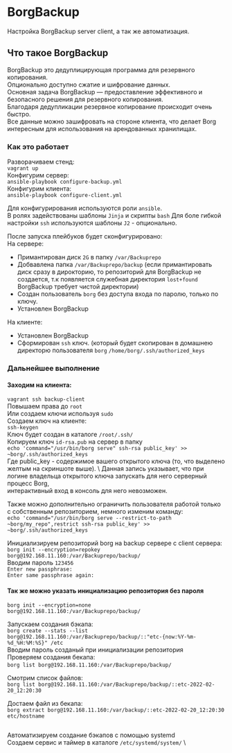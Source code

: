 # BorgBackup
Настройка BorgBackup server client, а так же автоматизация.
## Что такое BorgBackup
BorgBackup это дедуплицирующая программа для резервного копирования. \
Опционально доступно сжатие и шифрование данных. \
Основная задача BorgBackup — предоставление эффективного и безопасного решения для резервного копирования. \
Благодаря дедупликации резервное копирование происходит очень быстро. \
Все данные можно зашифровать на стороне клиента, что делает Borg интересным для использования на арендованных хранилищах.

### Как это работает
Разворачиваем стенд: \
`vagrant up` \
Конфигурим сервер: \
`ansible-playbook configure-backup.yml` \
Конфигурим клиента: \
`ansible-playbook configure-client.yml`

Для конфигурирования используются роли `ansible`. \
В ролях задействованы шаблоны `Jinja` и скрипты `bash`
Для боле гибкой настройки `ssh` используются шаблоны `J2` - опционально.

После запуска плейбуков будет сконфигурировано: \
На сервере:
- Примантирован диск `2G` в папку `/var/Backuprepo`
- Добвавлена папка `/var/Backuprepo/backup` (если примантировать диск сразу в дирокторию, то репозиторий для BorgBackup не создается, т.к появляется служебная директория `lost+found`  BorgBackup требует чистой директории)
- Создан пользователь `borg` без доступа входа по паролю, только по ключу.
- Установлен BorgBackup

На клиенте:
- Установлен BorgBackup
- Сформирован `ssh` ключ. (который будет скопирован в домашнею директорю пользователя `borg` `/home/borg/.ssh/authorized_keys`

### Дальнейшее выполнение

#### Заходим на клиента:
`vagrant ssh backup-client` \
Повышаем права до `root` \
Или создаем ключи используя `sudo` \
Создаем ключ на клиенте: \
`ssh-keygen` \
Ключ будет создан в каталоге `/root/.ssh/` \
Копируем ключ `id-rsa.pub` на сервер в папку \
`echo 'command="/usr/bin/borg serve" ssh-rsa public_key' >> ~borg/.ssh/authorized_keys` \
Где public_key - содержимое вашего открытого ключа (то, что выделено желтым на скриншоте выше). \ 
Данная запись указывает, что при логине владельца открытого ключа запускать для него серверный процесс Borg, \
интерактивный вход в консоль для него невозможен. 

Также можно дополнительно ограничить пользователя работой только с собственным репозиторием, немного изменим команду: \
`echo 'command="/usr/bin/borg serve --restrict-to-path ~borg/my_repo",restrict ssh-rsa public_key' >> ~borg/.ssh/authorized_keys`

Инициализируем репозиторий borg на backup сервере с client сервера: \
`borg init --encryption=repokey borg@192.168.11.160:/var/Backuprepo/backup/` \
Вводим пароль `123456` \
`Enter new passphrase:` \
`Enter same passphrase again:`

#### Так же можно указать инициализацию репозитория без пароля
`borg init --encryption=none borg@192.168.11.160:/var/Backuprepo/backup/`

Запускаем создания бэкапа: \
`borg create --stats --list borg@192.168.11.160:/var/Backuprepo/backup/::"etc-{now:%Y-%m-%d_%H:%M:%S}" /etc` \
Вводим пароль созданый при инициализации репозитория \
Проверяем создания бекапа: \
`borg list borg@192.168.11.160:/var/Backuprepo/backup/`
![]()

Смотрим список файлов: \
`borg list borg@192.168.11.160:/var/Backuprepo/backup/::etc-2022-02-20_12:20:30`

Достаем файл из бекапа: \
`borg extract borg@192.168.11.160:/var/backup/::etc-2022-02-20_12:20:30 etc/hostname`

![]()

Автоматизируем создание бэкапов с помощью systemd \
Создаем сервис и таймер в каталоге `/etc/systemd/system/` \








